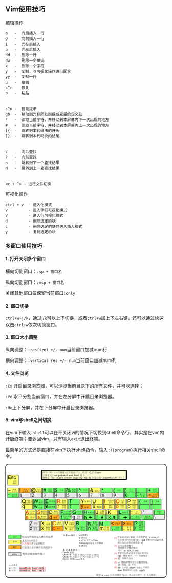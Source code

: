 ## Vim使用技巧



编辑操作

```
o   -  向后插入一行
O   -  向前插入一行
i   -  光标前插入
a   -  光标后插入
dd  -  删除一行
dw  -  删除一个单词
x   -  删除一个字符
y   -  复制，与可视化操作进行配合
yy  -  复制一行
u   -  撤销
c^r -  恢复
p   -  粘贴


c^n -  智能提示
gb  -  移动到光标所处函数或变量的定义处
*   -  读取当前字符，并移动到本屏幕内下一次出现的地方
#   -  读取当前字符，并移动到本屏幕内上一次出现的地方
[{  -  跳转到本代码块的开头
]}  -  跳转到本代码块的结尾


/   -  向后查找
?   -  向前查找
n   -  跳转到下一个查找结果
N   -  跳转到上一处查找结果


<c + ^> - 进行文件切换
```



可视化操作

```
ctrl + v  - 进入化模式
v         - 进入字符可视化模式
V         - 进入行可视化模式
d         - 删除选定的块
c         - 删除选定的块并进入插入模式
y         - 复制选定的块
```

### 多窗口使用技巧

#### 1. 打开关闭多个窗口

横向切割窗口：`:sp + 窗口名`

纵向切割窗口：`:vsp + 窗口名`

关闭其他窗口仅保留当前窗口`:only`

#### 2. 窗口切换

`ctrl+w+j/k`，通过j/k可以上下切换，或者`ctrl+w`加上下左右键，还可以通过快速双击`ctrl+w`依次切换窗口。

#### 3. 窗口大小调整

纵向调整：`:res(ize) +/- num`当前窗口加减num行

横向调整：`:vertical res +/- num`当前窗口加减num列

#### 4. 文件浏览

`:Ex` 开启目录浏览器，可以浏览当前目录下的所有文件，并可以选择；

`:Ve` 水平分割当前窗口，并在左分屏中开启目录浏览器。

`:He`上下分屏，并在下分屏中开启目录浏览器。

#### 5. vim与shell之间切换

在vim下输入`:shell`可以在不关闭vi的情况下切换到shell命令行，其实是在vim内开启终端；要返回vim，只有输入`exit`退出终端。

最简单的方式还是直接在vim下执行shell指令，输入`:!{program}`执行相关shell命令。





![vim快捷键](picture/vim快捷键.png)